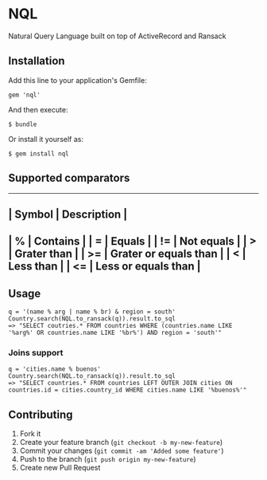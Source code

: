 # NQL

Natural Query Language built on top of ActiveRecord and Ransack

## Installation

Add this line to your application's Gemfile:

    gem 'nql'

And then execute:

    $ bundle

Or install it yourself as:

    $ gem install nql

## Supported comparators

----------------------------------
| Symbol | Description           |
----------------------------------
| %      | Contains              |
| =      | Equals                |
| !=     | Not equals            |
| >      | Grater than           |
| >=     | Grater or equals than |
| <      | Less than             |
| <=     | Less or equals than   |
----------------------------------


## Usage

    q = '(name % arg | name % br) & region = south'
    Country.search(NQL.to_ransack(q)).result.to_sql
    => "SELECT coutries.* FROM countries WHERE (countries.name LIKE '%arg%' OR countries.name LIKE '%br%') AND region = 'south'"

### Joins support

    q = 'cities.name % buenos'
    Country.search(NQL.to_ransack(q)).result.to_sql
    => "SELECT countries.* FROM countries LEFT OUTER JOIN cities ON countries.id = cities.country_id WHERE cities.name LIKE '%buenos%'"

## Contributing

1. Fork it
2. Create your feature branch (`git checkout -b my-new-feature`)
3. Commit your changes (`git commit -am 'Added some feature'`)
4. Push to the branch (`git push origin my-new-feature`)
5. Create new Pull Request
